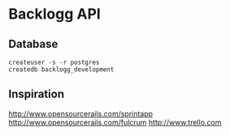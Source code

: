 # Backlogg API

## Database
```
createuser -s -r postgres
createdb backlogg_development
```

## Inspiration
http://www.opensourcerails.com/sprintapp
http://www.opensourcerails.com/fulcrum
http://www.trello.com